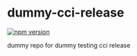 # dummy-cci-release

[![npm version](https://img.shields.io/badge/%40nui%2Fdummy--cci--release-10.5.0-blue.svg)](https://artifactory.corp.adobe.com/artifactory/npm-nui-release/@nui/dummy-cci-release/-/@nui/dummy-cci-release-10.5.0.tgz)


dummy repo for dummy testing cci release